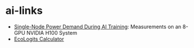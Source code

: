 # ai-links

- [Single-Node Power Demand During AI Training](https://ieeexplore.ieee.org/abstract/document/10938551): Measurements on an 8-GPU NVIDIA H100 System
- [EcoLogits Calculator](https://huggingface.co/spaces/genai-impact/ecologits-calculator)
